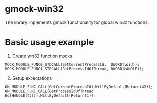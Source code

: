 # gmock-win32
The library implements gmock functionality for global win32 functions.

# Basic usage example

1. Create win32 function mocks

```
MOCK_MODULE_FUNC0_STDCALL(GetCurrentProcessId,  DWORD(void));
MOCK_MODULE_FUNC1_STDCALL(GetProcessIdOfThread, DWORD(HANDLE));
```

2. Setup expectations

```
ON_MODULE_FUNC_CALL(GetCurrentProcessId).WillByDefault(Return(42));
ON_MODULE_FUNC_CALL(GetProcessIdOfThread, Eq(HANDLE(42))).WillByDefault(Return(1));
```
